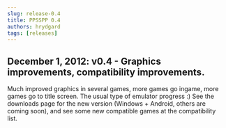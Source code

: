 ```yaml
---
slug: release-0.4
title: PPSSPP 0.4
authors: hrydgard
tags: [releases]
---
```


## December 1, 2012: v0.4 - Graphics improvements, compatibility improvements.

Much improved graphics in several games, more games go ingame, more games go to title screen. The usual type of emulator progress :) See the downloads page for the new version (Windows + Android, others are coming soon), and see some new compatible games at the compatibility list.
